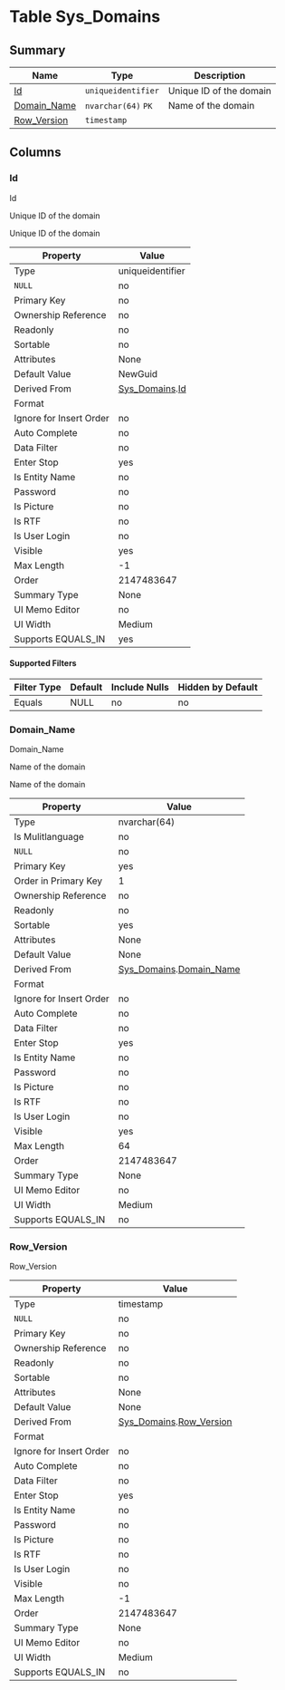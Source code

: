 # Table Sys_Domains


## Summary

| Name | Type | Description |
| - | - | --- |
|[Id](#id)|`uniqueidentifier` |Unique ID of the domain|
|[Domain_Name](#domain_name)|`nvarchar(64)` `PK`|Name of the domain|
|[Row_Version](#row_version)|`timestamp` ||

## Columns

### Id


Id


Unique ID of the domain


Unique ID of the domain

| Property | Value |
| - | - |
|Type|uniqueidentifier|
|`NULL`|no|
|Primary Key|no|
|Ownership Reference|no|
|Readonly|no|
|Sortable|no|
|Attributes|None|
|Default Value|NewGuid|
|Derived From|[Sys_Domains](Sys_Domains.md).[Id](Sys_Domains.md#id)|
|Format||
|Ignore for Insert Order|no|
|Auto Complete|no|
|Data Filter|no|
|Enter Stop|yes|
|Is Entity Name|no|
|Password|no|
|Is Picture|no|
|Is RTF|no|
|Is User Login|no|
|Visible|yes|
|Max Length|-1|
|Order|2147483647|
|Summary Type|None|
|UI Memo Editor|no|
|UI Width|Medium|
|Supports EQUALS_IN|yes|

#### Supported Filters

| Filter Type | Default |Include Nulls | Hidden by Default |
| - | - | - | - |
|Equals|NULL|no|no|

### Domain_Name


Domain_Name


Name of the domain


Name of the domain

| Property | Value |
| - | - |
|Type|nvarchar(64)|
|Is Mulitlanguage|no|
|`NULL`|no|
|Primary Key|yes|
|Order in Primary Key|1|
|Ownership Reference|no|
|Readonly|no|
|Sortable|yes|
|Attributes|None|
|Default Value|None|
|Derived From|[Sys_Domains](Sys_Domains.md).[Domain_Name](Sys_Domains.md#domain_name)|
|Format||
|Ignore for Insert Order|no|
|Auto Complete|no|
|Data Filter|no|
|Enter Stop|yes|
|Is Entity Name|no|
|Password|no|
|Is Picture|no|
|Is RTF|no|
|Is User Login|no|
|Visible|yes|
|Max Length|64|
|Order|2147483647|
|Summary Type|None|
|UI Memo Editor|no|
|UI Width|Medium|
|Supports EQUALS_IN|no|

### Row_Version


Row_Version

| Property | Value |
| - | - |
|Type|timestamp|
|`NULL`|no|
|Primary Key|no|
|Ownership Reference|no|
|Readonly|no|
|Sortable|no|
|Attributes|None|
|Default Value|None|
|Derived From|[Sys_Domains](Sys_Domains.md).[Row_Version](Sys_Domains.md#row_version)|
|Format||
|Ignore for Insert Order|no|
|Auto Complete|no|
|Data Filter|no|
|Enter Stop|yes|
|Is Entity Name|no|
|Password|no|
|Is Picture|no|
|Is RTF|no|
|Is User Login|no|
|Visible|no|
|Max Length|-1|
|Order|2147483647|
|Summary Type|None|
|UI Memo Editor|no|
|UI Width|Medium|
|Supports EQUALS_IN|no|


